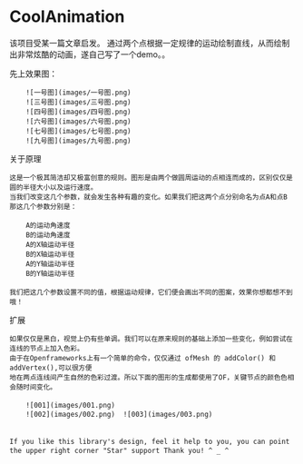 # CoolAnimation
该项目受某一篇文章启发。 通过两个点根据一定规律的运动绘制直线，从而绘制出非常炫酷的动画，遂自己写了一个demo。。

先上效果图：

        ![一号图](images/一号图.png)
        ![三号图](images/三号图.png)
        ![四号图](images/四号图.png)
        ![六号图](images/六号图.png)
        ![七号图](images/七号图.png)
        ![九号图](images/九号图.png)

关于原理

    这是一个极其简洁却又极富创意的规则。图形是由两个做圆周运动的点相连而成的，区别仅仅是圆的半径大小以及运行速度。
    当我们改变这几个参数，就会发生各种有趣的变化。如果我们把这两个点分别命名为点A和点B 那这几个参数分别是：

        A的运动角速度
        B的运动角速度
        A的X轴运动半径
        B的X轴运动半径
        A的Y轴运动半径
        B的Y轴运动半径

    我们把这几个参数设置不同的值，根据运动规律，它们便会画出不同的图案，效果你想都想不到哦！

扩展

    如果仅仅是黑白，视觉上仍有些单调。我们可以在原来规则的基础上添加一些变化，例如尝试在连线的节点上加入色彩。
    由于在Openframeworks上有一个简单的命令，仅仅通过 ofMesh 的 addColor() 和 addVertex(),可以很方便
    地在两点连线间产生自然的色彩过渡。所以下面的图形的生成都使用了OF，关键节点的颜色色相会随时间变化。

        ![001](images/001.png)
        ![002](images/002.png)  ![003](images/003.png)


    If you like this library's design, feel it help to you, you can point the upper right corner "Star" support Thank you! ^ _ ^

